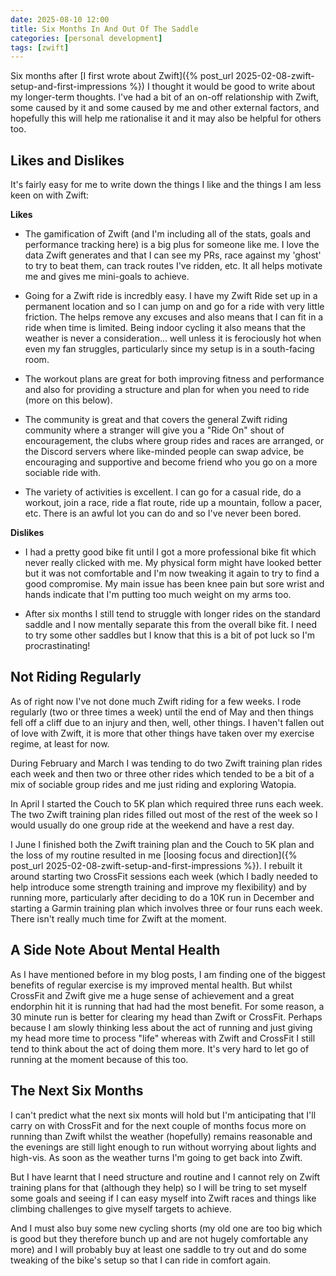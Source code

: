 ```yaml
---
date: 2025-08-10 12:00
title: Six Months In And Out Of The Saddle
categories: [personal development]
tags: [zwift]
---
```


Six months after [I first wrote about Zwift]({% post_url 2025-02-08-zwift-setup-and-first-impressions %}) I thought it would be good to write about my longer-term thoughts. I've had a bit of an on-off relationship with Zwift, some caused by it and some caused by me and other external factors, and hopefully this will help me rationalise it and it may also be helpful for others too.

## Likes and Dislikes

It's fairly easy for me to write down the things I like and the things I am less keen on with Zwift:

**Likes**

* The gamification of Zwift (and I'm including all of the stats, goals and performance tracking here) is a big plus for someone like me. I love the data Zwift generates and that I can see my PRs, race against my 'ghost' to try to beat them, can track routes I've ridden, etc. It all helps motivate me and gives me mini-goals to achieve.

* Going for a Zwift ride is incredbly easy. I have my Zwift Ride set up in a permanent location and so I can jump on and go for a ride with very little friction. The helps remove any excuses and also means that I can fit in a ride when time is limited. Being indoor cycling it also means that the weather is never a consideration... well unless it is ferociously hot when even my fan struggles, particularly since my setup is in a south-facing room.

* The workout plans are great for both improving fitness and performance and also for providing a structure and plan for when you need to ride (more on this below).

* The community is great and that covers the general Zwift riding community where a stranger will give you a "Ride On" shout of encouragement, the clubs where group rides and races are arranged, or the Discord servers where like-minded people can swap advice, be encouraging and supportive and become friend who you go on a more sociable ride with.

* The variety of activities is excellent. I can go for a casual ride, do a workout, join a race, ride a flat route, ride up a mountain, follow a pacer, etc. There is an awful lot you can do and so I've never been bored.

**Dislikes**

* I had a pretty good bike fit until I got a more professional bike fit which never really clicked with me. My physical form might have looked better but it was not comfortable and I'm now tweaking it again to try to find a good compromise. My main issue has been knee pain but sore wrist and hands indicate that I'm putting too much weight on my arms too.

* After six months I still tend to struggle with longer rides on the standard saddle and I now mentally separate this from the overall bike fit. I need to try some other saddles but I know that this is a bit of pot luck so I'm procrastinating!

## Not Riding Regularly

As of right now I've not done much Zwift riding for a few weeks. I rode regularly (two or three times a week) until the end of May and then things fell off a cliff due to an injury and then, well, other things. I haven't fallen out of love with Zwift, it is more that other things have taken over my exercise regime, at least for now.

During February and March I was tending to do two Zwift training plan rides each week and then two or three other rides which tended to be a bit of a mix of sociable group rides and me just riding and exploring Watopia.

In April I started the Couch to 5K plan which required three runs each week. The two Zwift training plan rides filled out most of the rest of the week so I would usually do one group ride at the weekend and have a rest day.

I June I finished both the Zwift training plan and the Couch to 5K plan and the loss of my routine resulted in me [loosing focus and direction]({% post_url 2025-02-08-zwift-setup-and-first-impressions %}). I rebuilt it around starting two CrossFit sessions each week (which I badly needed to help introduce some strength training and improve my flexibility) and by running more, particularly after deciding to do a 10K run in December and starting a Garmin training plan which involves three or four runs each week. There isn't really much time for Zwift at the moment.

## A Side Note About Mental Health

As I have mentioned before in my blog posts, I am finding one of the biggest benefits of regular exercise is my improved mental health. But whilst CrossFit and Zwift give me a huge sense of achievement and a great endorphin hit it is running that had had the most benefit. For some reason, a 30 minute run is better for clearing my head than Zwift or CrossFit. Perhaps because I am slowly thinking less about the act of running and just giving my head more time to process "life" whereas with Zwift and CrossFit I still tend to think about the act of doing them more. It's very hard to let go of running at the moment because of this too.

## The Next Six Months

I can't predict what the next six monts will hold but I'm anticipating that I'll carry on with CrossFit and for the next couple of months focus more on running than Zwift whilst the weather (hopefully) remains reasonable and the evenings are still light enough to run without worrying about lights and high-vis. As soon as the weather turns I'm going to get back into Zwift.

But I have learnt that I need structure and routine and I cannot rely on Zwift training plans for that (although they help) so I will be tring to set myself some goals and seeing if I can easy myself into Zwift races and things like climbing challenges to give myself targets to achieve.

And I must also buy some new cycling shorts (my old one are too big which is good but they therefore bunch up and are not hugely comfortable any more) and I will probably buy at least one saddle to try out and do some tweaking of the bike's setup so that I can ride in comfort again.

